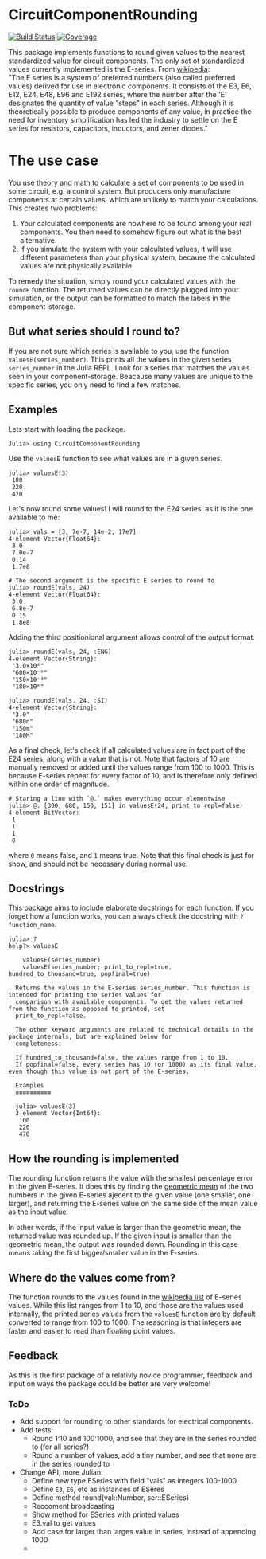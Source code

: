 # CircuitComponentRounding

<!---[![Stable](https://img.shields.io/badge/docs-stable-blue.svg)](https://KronosTheLate.github.io/CircuitComponentRounding.jl/stable)--->
<!---[![Dev](https://img.shields.io/badge/docs-dev-blue.svg)](https://KronosTheLate.github.io/CircuitComponentRounding.jl/dev)--->
[![Build Status](https://github.com/KronosTheLate/CircuitComponentRounding.jl/workflows/CI/badge.svg)](https://github.com/KronosTheLate/CircuitComponentRounding.jl/actions)
[![Coverage](https://codecov.io/gh/KronosTheLate/CircuitComponentRounding.jl/branch/master/graph/badge.svg)](https://codecov.io/gh/KronosTheLate/CircuitComponentRounding.jl)

This package implements functions to round given values to the nearest standardized value for circuit components. The only set of standardized values currently implemented is the E-series. From [wikipedia](https://en.wikipedia.org/wiki/E_series_of_preferred_numbers):  
"The E series is a system of preferred numbers (also called preferred values) derived for use in electronic components. It consists of the E3, E6, E12, E24, E48, E96 and E192 series, where the number after the 'E' designates the quantity of value "steps" in each series. Although it is theoretically possible to produce components of any value, in practice the need for inventory simplification has led the industry to settle on the E series for resistors, capacitors, inductors, and zener diodes."

# The use case
You use theory and math to calculate a set of components to be used in some circuit, e.g. a control system. But producers only manufacture components at certain values, which are unlikely to match your calculations. This creates two problems:
1) Your calculated components are nowhere to be found among your real components. You then need to somehow figure out what is the best alternative.
2) If you simulate the system with your calculated values, it will use different parameters than your physical system, because the calculated values are not physically available.

To remedy the situation, simply round your calculated values with the `roundE` function. The returned values can be directly plugged into your simulation, or the output can be formatted to match the labels in the component-storage.

## But what series should I round to?
If you are not sure which series is available to you, use the function `valuesE(series_number)`. This prints all the values in the given series `series_number` in the Julia REPL. Look for a series that matches the values seen in your component-storage. Beacause many values are unique to the specific series, you only need to find a few matches.

## Examples
Lets start with loading the package.
```julia-repl
Julia> using CircuitComponentRounding
```

Use the `valuesE` function to see what values are in a given series.
```julia-repl
julia> valuesE(3)
 100
 220
 470
```

Let's now round some values! I will round to the E24 series, as it is the one available to me:
```julia-repl
julia> vals = [3, 7e-7, 14e-2, 17e7]
4-element Vector{Float64}:
 3.0
 7.0e-7
 0.14
 1.7e8

# The second argument is the specific E series to round to
julia> roundE(vals, 24)
4-element Vector{Float64}:
 3.0
 6.8e-7
 0.15
 1.8e8
 ```

Adding the third positionional argument allows 
control of the output format:
```julia-repl
julia> roundE(vals, 24, :ENG)
4-element Vector{String}:
 "3.0×10⁰"
 "680×10⁻⁹"
 "150×10⁻³"
 "180×10⁶"
```

```julia-repl
julia> roundE(vals, 24, :SI)
4-element Vector{String}:
 "3.0"
 "680n"
 "150m"
 "180M"
```

As a final check, let's check if all calculated values are in fact part of the E24 series, along with a value that is not. Note that factors of 10 are manually removed or added until the values range from 100 to 1000. This is because E-series repeat for every factor of 10, and is therefore only defined within one order of magnitude.
```julia-repl
# Staring a line with `@.` makes everything occur elementwise
julia> @. [300, 680, 150, 151] in valuesE(24, print_to_repl=false)
4-element BitVector:
 1
 1
 1
 0
```
where `0` means false, and `1` means true. Note that this final check is just for show, and should not be necessary during normal use.

## Docstrings
This package aims to include elaborate docstrings for each function. If you forget how a function works, you can always check the docstring with `?function_name`.
```julia-repl
julia> ?
help?> valuesE

    valuesE(series_number)
    valuesE(series_number; print_to_repl=true, hundred_to_thousand=true, popfinal=true)

  Returns the values in the E-series series_number. This function is intended for printing the series values for
  comparison with available components. To get the values returned from the function as opposed to printed, set
  print_to_repl=false.  
  
  The other keyword arguments are related to technical details in the package internals, but are explained below for
  completeness:  
  
  If hundred_to_thousand=false, the values range from 1 to 10.  
  If popfinal=false, every series has 10 (or 1000) as its final value, even though this value is not part of the E-series.

  Examples
  ≡≡≡≡≡≡≡≡≡≡

  julia> valuesE(3)
  3-element Vector{Int64}:
   100
   220
   470
```

## How the rounding is implemented
The rounding function returns the value with the smallest percentage error in the given E-series.
It does this by finding the [geometric mean](https://en.wikipedia.org/wiki/Geometric_mean) of the 
two numbers in the given E-series ajecent to the given value (one smaller, one larger), and 
returning the E-series value on the same side of the mean value as the input value.

In other words, if the input value is larger than the geometric mean, the returned value was rounded up. 
If the given input is smaller than the geometric mean, the output was rounded down. Rounding in this case 
means taking the first bigger/smaller value in the E-series.

## Where do the values come from?
The function rounds to the values found in the [wikipedia list](https://en.wikipedia.org/wiki/E_series_of_preferred_numbers#Lists) of E-series values. While this list ranges from 1 to 10, and those are the values used internally, the printed series values from the `valuesE` function are by default converted to range from 100 to 1000. The reasoning is that integers are faster and easier to read than floating point values.
  
## Feedback
As this is the first package of a relativly novice programmer, feedback and input on ways the package could be better are very welcome!

### ToDo
* Add support for rounding to other standards for electrical components.
* Add tests:
    * Round 1:10 and 100:1000, and see that they are in the series rounded to (for all series?)
    * Round a number of values, add a tiny number, and see that none are in the series rounded to
* Change API, more Julian:
    * Define new type ESeries with field "vals" as integers 100-1000
    * Define `E3`, `E6`, etc as instances of ESeres
    * Define method round(val::Number, ser::ESeries)
    * Reccoment broadcasting
    * Show method for ESeries with printed values
    * E3.val to get values
    * Add case for larger than larges value in series, instead of appending 1000
    * 